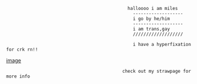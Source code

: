                                                   halloooo i am miles
                                                    -------------------
                                                    i go by he/him
                                                    -------------------
                                                    i am trans,gay
                                                    ///////////////////

                                                    i have a hyperfixation for crk rn!!


                                                    
                                              
                                        








[image](https://github.com/user-attachments/assets/e7cc32ea-a95a-4817-91a0-93641b08239c)



          












  










                                                check out my strawpage for more info
